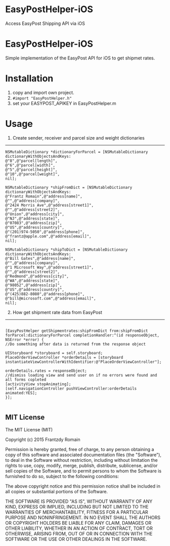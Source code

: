 # EasyPostHelper-iOS
Access EasyPost Shipping API via iOS



EasyPostHelper-iOS
============

Simple implementation of the EasyPost API for iOS to get shipmet rates.  



Installation
=================

1. copy and import  own project.
2. `#import "EasyPostHelper.h"`
3. set your EASYPOST_APIKEY in EasyPostHelper.m

Usage
=================


1. Create sender, receiver and parcel size and weight dictionaries
--------------------

```
NSMutableDictionary *dictionaryForParcel = [NSMutableDictionary dictionaryWithObjectsAndKeys:
@"8",@"parcel[length]",
@"6",@"parcel[width]",
@"5",@"parcel[height]",
@"10",@"parcel[weight]",
nil];

NSMutableDictionary *shipFromDict = [NSMutableDictionary dictionaryWithObjectsAndKeys:
@"Frantz Romain",@"address[name]",
@"",@"address[company]",
@"2424 Morris Ave",@"address[street1]",
@"",@"address[street2]",
@"Union",@"address[city]",
@"NJ",@"address[state]",
@"07083",@"address[zip]",
@"US",@"address[country]",
@"(201)974-5050",@"address[phone]",
@"frantz@apple.com",@"address[email]",
nil];

NSMutableDictionary *shipToDict = [NSMutableDictionary dictionaryWithObjectsAndKeys:
@"Bill Gates",@"address[name]",
@"",@"address[company]",
@"1 Microsoft Way",@"address[street1]",
@"",@"address[street2]",
@"Redmond",@"address[city]",
@"WA",@"address[state]",
@"98052",@"address[zip]",
@"US",@"address[country]",
@"(425)882-8080",@"address[phone]",
@"bill@microsoft.com",@"address[email]",
nil];
```

2. How get shipment rate data from EasyPost
--------------------
```

[EasyPostHelper getShipmentrates:shipFromDict from:shipFromDict forParcel:dictionaryForParcel completionHandler:^(id responseObject, NSError *error) {
//Do something after data is returned from the response object

UIStoryboard *storyboard = self.storyboard;
PlaceOrderViewController *orderDetails = [storyboard instantiateViewControllerWithIdentifier:@"PlaceOrderViewController"];

orderDetails.rates = responseObject;
//dismiss loading view and send user on if no errors were found and all forms copleted
[activityView stopAnimating];
[self.navigationController pushViewController:orderDetails animated:YES];
}];


```      




MIT License
--------------------
The MIT License (MIT)

Copyright (c) 2015 Frantzdy Romain

Permission is hereby granted, free of charge, to any person obtaining a copy of
this software and associated documentation files (the "Software"), to deal in
the Software without restriction, including without limitation the rights to
use, copy, modify, merge, publish, distribute, sublicense, and/or sell copies of
the Software, and to permit persons to whom the Software is furnished to do so,
subject to the following conditions:

The above copyright notice and this permission notice shall be included in all
copies or substantial portions of the Software.

THE SOFTWARE IS PROVIDED "AS IS", WITHOUT WARRANTY OF ANY KIND, EXPRESS OR
IMPLIED, INCLUDING BUT NOT LIMITED TO THE WARRANTIES OF MERCHANTABILITY, FITNESS
FOR A PARTICULAR PURPOSE AND NONINFRINGEMENT. IN NO EVENT SHALL THE AUTHORS OR
COPYRIGHT HOLDERS BE LIABLE FOR ANY CLAIM, DAMAGES OR OTHER LIABILITY, WHETHER
IN AN ACTION OF CONTRACT, TORT OR OTHERWISE, ARISING FROM, OUT OF OR IN
CONNECTION WITH THE SOFTWARE OR THE USE OR OTHER DEALINGS IN THE SOFTWARE.
